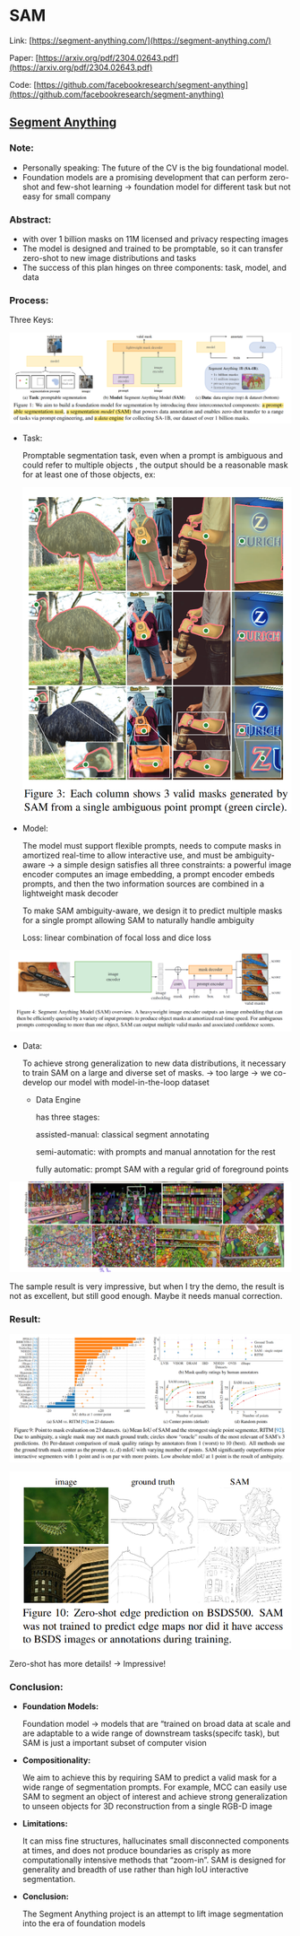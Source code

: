 # SAM

Link: [https://segment-anything.com/](https://segment-anything.com/)

Paper: [https://arxiv.org/pdf/2304.02643.pdf](https://arxiv.org/pdf/2304.02643.pdf)

Code: [https://github.com/facebookresearch/segment-anything](https://github.com/facebookresearch/segment-anything)

## [Segment Anything]([https://arxiv.org/pdf/2304.02643.pdf](https://arxiv.org/pdf/2304.02643.pdf))

### Note:

- Personally speaking: The future of the CV is the big foundational model.
- Foundation models are a promising development that can perform zero-shot and few-shot learning → foundation model for different task but not easy for small company

### Abstract:

- with over 1 billion masks on 11M licensed and privacy respecting images
- The model is designed and trained to be promptable, so it can transfer zero-shot to new image distributions and tasks
- The success of this plan hinges on three components: task, model, and data

### Process:

Three Keys:

![Untitled](SAM%20671a6b01c2fc41b49227a3eef65d9245/Untitled.png)

- Task:
    
    Promptable segmentation task, even when a prompt is ambiguous and could refer to multiple objects , the output should be a reasonable mask for at least one of those objects, ex:
    
    ![Untitled](SAM%20671a6b01c2fc41b49227a3eef65d9245/Untitled%201.png)
    
- Model:
    
    The model must support flexible prompts, needs to compute masks in amortized real-time to allow interactive use, and must be ambiguity-aware → a simple design satisfies all three constraints: a powerful image encoder computes an image embedding, a prompt encoder embeds prompts, and then the two information sources are combined in a lightweight mask decoder
    
    To make SAM ambiguity-aware, we design it to predict multiple masks for a single prompt allowing SAM to naturally handle ambiguity
    
    Loss: linear combination of focal loss and dice loss
    

![Untitled](SAM%20671a6b01c2fc41b49227a3eef65d9245/Untitled%202.png)

- Data:
    
    To achieve strong generalization to new data distributions, it necessary to train SAM on a large and diverse set of masks. → too large → we co-develop our model with model-in-the-loop dataset
    
    - Data Engine
        
        has three stages: 
        
        assisted-manual: classical segment annotating
        
        semi-automatic: with prompts and manual annotation for the rest
        
        fully automatic: prompt SAM with a regular grid of foreground points
        

![Untitled](SAM%20671a6b01c2fc41b49227a3eef65d9245/Untitled%203.png)

The sample result is very impressive, but when I try the demo, the result is not as excellent, but still good enough. Maybe it needs manual correction.

### Result:

![Untitled](SAM%20671a6b01c2fc41b49227a3eef65d9245/Untitled%204.png)

![Untitled](SAM%20671a6b01c2fc41b49227a3eef65d9245/Untitled%205.png)

Zero-shot has more details! → Impressive!

### Conclusion:

- **Foundation Models:**
    
    Foundation model → models that are “trained on broad data at scale and are adaptable to a wide range of downstream tasks(specifc task), but SAM is just a important subset of computer vision
    
- **Compositionality:**
    
    We aim to achieve this by requiring SAM to predict a valid mask for a wide range of segmentation prompts. For example, MCC can easily use SAM to segment an object of interest and achieve strong generalization to unseen objects for 3D reconstruction from a single RGB-D image
    
- **Limitations:**
    
    It can miss fine structures, hallucinates small disconnected components at times, and does not produce boundaries as crisply as more computationally intensive methods that “zoom-in”. SAM is designed for generality and breadth of use rather than high IoU interactive segmentation.
    
- **Conclusion:**
    
    The Segment Anything project is an attempt to lift image segmentation into the era of foundation models